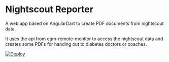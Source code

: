# Nightscout Reporter

A web app based on AngularDart to create PDF documents from nightscout data.

It uses the api from cgm-remote-monitor to access the nightscout data and 
creates some PDFs for handing out to diabetes doctors or coaches.  

[![Deploy](https://www.herokucdn.com/deploy/button.svg)](https://heroku.com/deploy)
